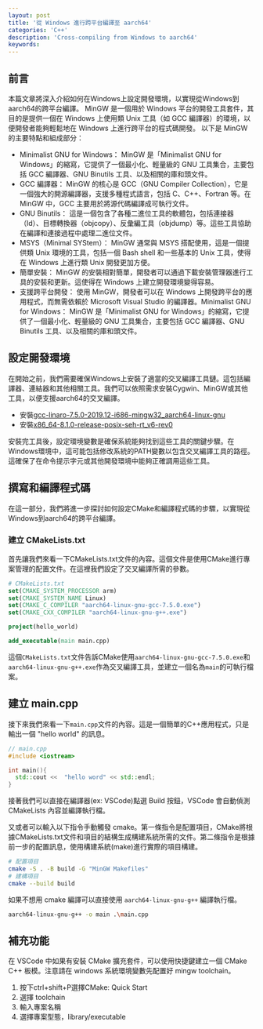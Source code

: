 ```yaml
---
layout: post
title: '從 Windows 進行跨平台編譯至 aarch64'
categories: 'C++'
description: 'Cross-compiling from Windows to aarch64'
keywords: 
---
```


## 前言
本篇文章將深入介紹如何在Windows上設定開發環境，以實現從Windows到aarch64的跨平台編譯。
MinGW 是一個用於 Windows 平台的開發工具套件，其目的是提供一個在 Windows 上使用類 Unix 工具（如 GCC 編譯器）的環境，以便開發者能夠輕鬆地在 Windows 上進行跨平台的程式碼開發。 以下是 MinGW 的主要特點和組成部分：

- Minimalist GNU for Windows： MinGW 是「Minimalist GNU for Windows」的縮寫，它提供了一個最小化、輕量級的 GNU 工具集合，主要包括 GCC 編譯器、GNU Binutils 工具、以及相關的庫和頭文件。
- GCC 編譯器： MinGW 的核心是 GCC（GNU Compiler Collection），它是一個強大的開源編譯器，支援多種程式語言，包括 C、C++、Fortran 等。在 MinGW 中，GCC 主要用於將源代碼編譯成可執行文件。
- GNU Binutils： 這是一個包含了各種二進位工具的軟體包，包括連接器（ld）、目標轉換器（objcopy）、反彙編工具（objdump）等。這些工具協助在編譯和連接過程中處理二進位文件。
- MSYS（Minimal SYStem）： MinGW 通常與 MSYS 搭配使用，這是一個提供類 Unix 環境的工具，包括一個 Bash shell 和一些基本的 Unix 工具，使得在 Windows 上進行類 Unix 開發更加方便。
- 簡單安裝： MinGW 的安裝相對簡單，開發者可以通過下載安裝管理器進行工具的安裝和更新。這使得在 Windows 上建立開發環境變得容易。
- 支援跨平台開發： 使用 MinGW，開發者可以在 Windows 上開發跨平台的應用程式，而無需依賴於 Microsoft Visual Studio 的編譯器。Minimalist GNU for Windows： MinGW 是「Minimalist GNU for Windows」的縮寫，它提供了一個最小化、輕量級的 GNU 工具集合，主要包括 GCC 編譯器、GNU Binutils 工具、以及相關的庫和頭文件。

## 設定開發環境
在開始之前，我們需要確保Windows上安裝了適當的交叉編譯工具鏈。這包括編譯器、連結器和其他相關工具。我們可以依照需求安裝Cygwin、MinGW或其他工具，以便支援aarch64的交叉編譯。

- 安裝[gcc-linaro-7.5.0-2019.12-i686-mingw32_aarch64-linux-gnu](https://releases.linaro.org/components/toolchain/binaries/latest-7/aarch64-linux-gnu/)
- 安裝[x86_64-8.1.0-release-posix-seh-rt_v6-rev0](https://releases.linaro.org/components/toolchain/binaries/latest-7/aarch64-linux-gnu/)

安裝完工具後，設定環境變數是確保系統能夠找到這些工具的關鍵步驟。在Windows環境中，這可能包括修改系統的PATH變數以包含交叉編譯工具的路徑。這確保了在命令提示字元或其他開發環境中能夠正確調用這些工具。

## 撰寫和編譯程式碼
在這一部分，我們將進一步探討如何設定CMake和編譯程式碼的步驟，以實現從Windows到aarch64的跨平台編譯。

### 建立 CMakeLists.txt
首先讓我們來看一下CMakeLists.txt文件的內容。這個文件是使用CMake進行專案管理的配置文件。在這裡我們設定了交叉編譯所需的參數。

```cmake
# CMakeLists.txt
set(CMAKE_SYSTEM_PROCESSOR arm)
set(CMAKE_SYSTEM_NAME Linux)
set(CMAKE_C_COMPILER "aarch64-linux-gnu-gcc-7.5.0.exe")
set(CMAKE_CXX_COMPILER "aarch64-linux-gnu-g++.exe")

project(hello_world)

add_executable(main main.cpp)
```

這個`CMakeLists.txt`文件告訴CMake使用`aarch64-linux-gnu-gcc-7.5.0.exe`和`aarch64-linux-gnu-g++.exe`作為交叉編譯工具，並建立一個名為`main`的可執行檔案。

## 建立 main.cpp
接下來我們來看一下`main.cpp`文件的內容。這是一個簡單的C++應用程式，只是輸出一個 "hello world" 的訊息。

```c++
// main.cpp
#include <iostream>

int main(){
  std::cout <<  "hello word" << std::endl;
}
```

接著我們可以直接在編譯器(ex: VSCode)點選 Build 按鈕，VSCode 會自動偵測 CMakeLists 內容並編譯執行檔。


又或者可以輸入以下指令手動觸發 cmake。第一條指令是配置項目，CMake將根據CMakeLists.txt文件和項目的結構生成構建系統所需的文件。第二條指令是根據前一步的配置訊息，使用構建系統(make)進行實際的項目構建。

```sh
# 配置項目
cmake -S . -B build -G "MinGW Makefiles"
# 建構項目
cmake --build build
```

如果不想用 cmake 編譯可以直接使用 `aarch64-linux-gnu-g++` 編譯執行檔。

```sh
aarch64-linux-gnu-g++ -o main .\main.cpp
```

## 補充功能
在 VSCode 中如果有安裝 CMake 擴充套件，可以使用快捷鍵建立一個 CMake C++ 板模。注意請在 windows 系統環境變數先配置好 mingw toolchain。

1. 按下ctrl+shift+P選擇CMake: Quick Start
2. 選擇 toolchain
3. 輸入專案名稱
4. 選擇專案型態，library/executable